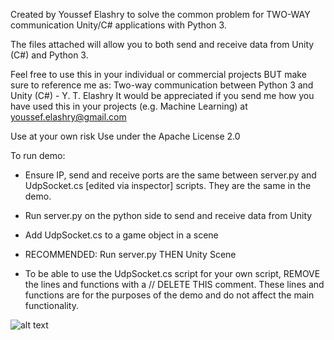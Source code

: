 Created by Youssef Elashry to solve the common problem for TWO-WAY communication Unity/C# applications with Python 3.

The files attached will allow you to both send and receive data from Unity (C#) and Python 3.

Feel free to use this in your individual or commercial projects BUT make sure to reference me as: Two-way communication between Python 3 and Unity (C#) - Y. T. Elashry
It would be appreciated if you send me how you have used this in your projects (e.g. Machine Learning) at youssef.elashry@gmail.com

Use at your own risk
Use under the Apache License 2.0

To run demo:
- Ensure IP, send and receive ports are the same between server.py and UdpSocket.cs [edited via inspector] scripts. They are the same in the demo.
- Run server.py on the python side to send and receive data from Unity
- Add UdpSocket.cs to a game object in a scene
- RECOMMENDED: Run server.py THEN Unity Scene

- To be able to use the UdpSocket.cs script for your own script, REMOVE the lines and functions with a // DELETE THIS comment.
These lines and functions are for the purposes of the demo and do not affect the main functionality.

![alt text](https://github.com/Siliconifier/Python-Unity-Socket-Communication/blob/master/Images/Example.png)
